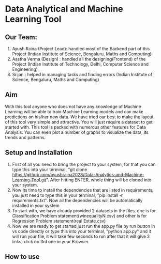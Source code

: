 # Data Analytical and Machine Learning Tool 

## Our Team: 
1. Ayush Raina (Project Lead): handled most of the Backend part of this Project (Indian Institute of Science, Bengaluru, Maths and Computing)
2. Aastha Verma (Design) : handled all the designing(Frontend) of the Project (Indian Institute of Technology, Delhi, Computer Science and Engineering)
3. Srijan : helped in managing tasks and finding errors (Indian Institute of Science, Bengaluru, Maths and Computing)

## Aim
With this tool anyone who does not have any knowledge of Machine Learning will be able to train Machine Learning models and can make predictions on his/her new data. We have tried our best to make the layout of this tool very simple and attractive. You will just require a dataset to get started with. This tool is packed with numerous other features for Data Analysis. You can even plot a number of graphs to visualize the data, its trends and patterns.

## Setup and Installation
1. First of all you need to bring the project to your system, for that you can type this into your terminal,  "git clone https://github.com/ayushraina2028/Data-Analytics-and-Machine-Learning-Tool.git".  After hitting ENTER, whole thing will be cloned into your system.
2. Now its time to install the dependencies that are listed in requirements, you just need to type this in your terminal, "pip install -r requirements.txt". Now all the dependencies will be automatically installed in your system
3. To start with, we have already provided 2 datasets in the files, one is for Classification Problem statement(winequalityN.csv) and other is for Regression Problem statement(real Estate.csv)
4. Now we are ready to get started just run the app.py file by run button in vs code directly or type this into your terminal, "python app.py" and it will run your file, it will take few seconds to run after that it will give 3 links, click on 3rd one in your Browser.


## How to use
